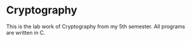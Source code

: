 # Cryptography
This is the lab work of Cryptography from my 5th semester. All programs are written in C.
